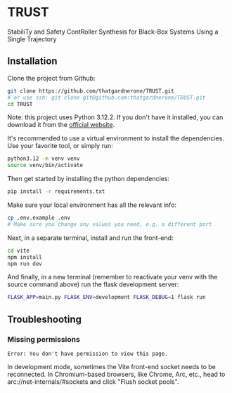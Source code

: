 # TRUST
StabiliTy and Safety ContRoller Synthesis for Black-Box Systems Using a Single Trajectory

## Installation

Clone the project from Github:
```bash
git clone https://github.com/thatgardnerone/TRUST.git
# or use ssh: git clone git@github.com:thatgardnerone/TRUST.git
cd TRUST
```

Note: this project uses Python 3.12.2. If you don't have it installed, you can download it from the [official website](https://www.python.org/downloads/).

It's recommended to use a virtual environment to install the dependencies. Use your favorite tool, or simply run:
```bash
python3.12 -m venv venv
source venv/bin/activate
```

Then get started by installing the python dependencies:
```bash
pip install -r requirements.txt
```

Make sure your local environment has all the relevant info:
```bash
cp .env.example .env
# Make sure you change any values you need, e.g. a different port
```

Next, in a separate terminal, install and run the front-end:
```bash
cd vite
npm install
npm run dev
```

And finally, in a new terminal (remember to reactivate your venv with the source command above) run the flask development server:
```bash
FLASK_APP=main.py FLASK_ENV=development FLASK_DEBUG=1 flask run
```

## Troubleshooting

### Missing permissions
`Error: You don't have permission to view this page.`

In development mode, sometimes the Vite front-end socket needs to be reconnected.
In Chromium-based browsers, like Chrome, Arc, etc., head to arc://net-internals/#sockets and click "Flush socket pools".

